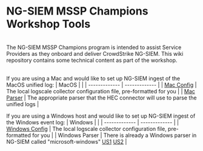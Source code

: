 # NG-SIEM MSSP Champions Workshop Tools
<br/>
The NG-SIEM MSSP Champions program is intended to assist Service Providers as they onboard and deliver CrowdStrike NG-SIEM. This wiki repository contains some technical content as part of the workshop.<br/>
<br/>

If you are using a Mac and would like to set up NG-SIEM ingest of the MacOS unified log:
| MacOS  |  |
| ------------- | ------------- |
| [Mac Config](https://github.com/mikesch33r/ngsiem-mssp-champions/blob/main/macOS/macos-unifiedlog-config.yaml)  | The local logscale collector configuration file, pre-formatted for you  |
| [Mac Parser](https://github.com/mikesch33r/ngsiem-mssp-champions/blob/main/macOS/macos-unifiedlog-parser.yaml)  | The appropriate parser that the HEC connector will use to parse the unified logs  |
<br/>

If you are using a Windows host and would like to set up NG-SIEM ingest of the Windows event log:
| Windows  |  |
| ------------- | ------------- |
| [Windows Config](https://github.com/mikesch33r/ngsiem-mssp-champions/blob/main/windows/windows-eventlog-config.yaml)  | The local logscale collector configuration file, pre-formatted for you  |
| Windows Parser  | There is already a Windows parser in NG-SIEM called "microsoft-windows" [US1](https://falcon.crowdstrike.com/data-connectors/parsers/IZ0Wb4GpqyLbiuNomuZeLo9uxQrWJ96i/details)  [US2](https://falcon.us-2.crowdstrike.com/data-connectors/parsers/IZ0Wb4GpqyLbiuNomuZeLo9uxQrWJ96i/details) |

